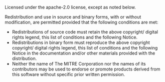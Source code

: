 Licensed under the apache-2.0 license, except as noted below.

Redistribution and use in source and binary forms, with or without modification,
are permitted provided that the following conditions are met:

* Redistributions of source code must retain the above copyright/ digital rights legend,
  this list of conditions and the following Notice.
* Redistributions in binary form must reproduce the above copyright copyright/ digital
  rights legend, this list of conditions and the following Notice in the documentation
  and/or other materials provided with the distribution.
* Neither the name of The MITRE Corporation nor the names of its contributors may be
  used to endorse or promote products derived from this software without specific prior
  written permission.
